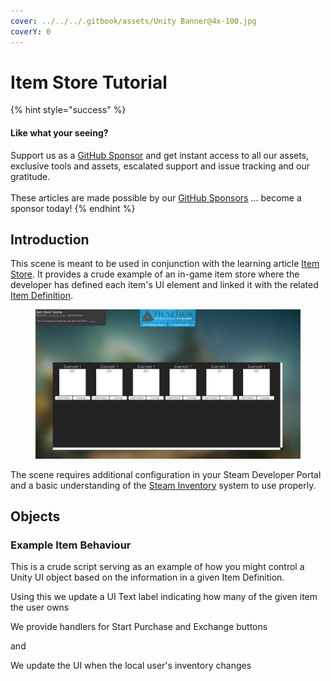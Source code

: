```yaml
---
cover: ../../../.gitbook/assets/Unity Banner@4x-100.jpg
coverY: 0
---
```


# Item Store Tutorial

{% hint style="success" %}
#### Like what your seeing?

Support us as a [GitHub Sponsor](../../../become-a-sponsor/) and get instant access to all our assets, exclusive tools and assets, escalated support and issue tracking and our gratitude.\
\
These articles are made possible by our [GitHub Sponsors](../../../become-a-sponsor/) ... become a sponsor today!
{% endhint %}

## Introduction

This scene is meant to be used in conjunction with the learning article [Item Store](broken-reference). It provides a crude example of an in-game item store where the developer has defined each item's UI element and linked it with the related [Item Definition](../scriptable-objects/item-definition.md).

<figure><img src="../../../.gitbook/assets/image (13) (1) (1) (1) (1) (1) (1) (1) (1) (1).png" alt=""><figcaption></figcaption></figure>

The scene requires additional configuration in your Steam Developer Portal and a basic understanding of the [Steam Inventory](../../../company/steam/steamworks/inventory/) system to use properly.

## Objects

### Example Item Behaviour

This is a crude script serving as an example of how you might control a Unity UI object based on the information in a given Item Definition.

Using this we update a UI Text label indicating how many of the given item the user owns

We provide handlers for Start Purchase and Exchange buttons

and

We update the UI when the local user's inventory changes
